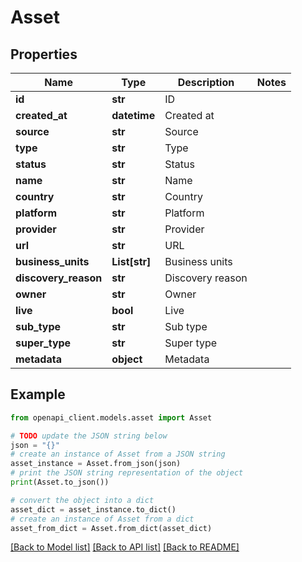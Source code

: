 # Asset


## Properties

Name | Type | Description | Notes
------------ | ------------- | ------------- | -------------
**id** | **str** | ID | 
**created_at** | **datetime** | Created at | 
**source** | **str** | Source | 
**type** | **str** | Type | 
**status** | **str** | Status | 
**name** | **str** | Name | 
**country** | **str** | Country | 
**platform** | **str** | Platform | 
**provider** | **str** | Provider | 
**url** | **str** | URL | 
**business_units** | **List[str]** | Business units | 
**discovery_reason** | **str** | Discovery reason | 
**owner** | **str** | Owner | 
**live** | **bool** | Live | 
**sub_type** | **str** | Sub type | 
**super_type** | **str** | Super type | 
**metadata** | **object** | Metadata | 

## Example

```python
from openapi_client.models.asset import Asset

# TODO update the JSON string below
json = "{}"
# create an instance of Asset from a JSON string
asset_instance = Asset.from_json(json)
# print the JSON string representation of the object
print(Asset.to_json())

# convert the object into a dict
asset_dict = asset_instance.to_dict()
# create an instance of Asset from a dict
asset_from_dict = Asset.from_dict(asset_dict)
```
[[Back to Model list]](../README.md#documentation-for-models) [[Back to API list]](../README.md#documentation-for-api-endpoints) [[Back to README]](../README.md)


